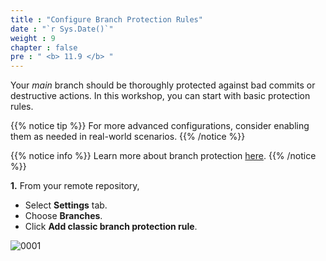 ```yaml
---
title : "Configure Branch Protection Rules"
date : "`r Sys.Date()`"
weight : 9
chapter : false
pre : " <b> 11.9 </b> "
---
```


Your *main* branch should be thoroughly protected against bad commits or destructive actions. In this workshop, you can start with basic protection rules. 

{{% notice tip %}}
For more advanced configurations, consider enabling them as needed in real-world scenarios.
{{% /notice %}}


{{% notice info %}}
Learn more about branch protection [here](https://docs.github.com/en/repositories/configuring-branches-and-merges-in-your-repository/managing-protected-branches/about-protected-branches).
{{% /notice %}}

**1.** From your remote repository,

- Select **Settings** tab.
- Choose **Branches**.
- Click **Add classic branch protection rule**.

![0001](/images/11/9/0001.jpg?featherlight=false&width=18pc)
